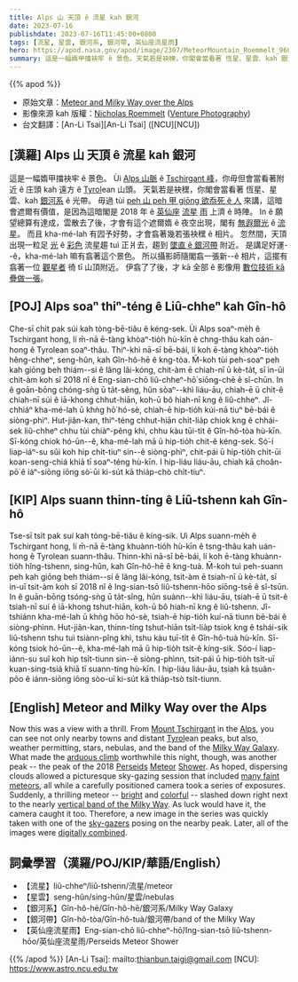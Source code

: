 ```yaml
---
title: Alps 山 天頂 ê 流星 kah 銀河
date: 2023-07-16
publishdate: 2023-07-16T11:45:00+0800
tags: [流星, 星雲, 銀河系, 銀河帶, 英仙座流星雨]
hero: https://apod.nasa.gov/apod/image/2307/MeteorMountain_Roemmelt_960.jpg
summary: 這是一幅媠甲擋袂牢 ê 景色。天氣若是袂䆀，你閣會當看著 恆星、星雲、kah 銀河系 ê 光帶。
---
```


{{% apod %}}

- 原始文章：[Meteor and Milky Way over the Alps](https://apod.nasa.gov/apod/ap230716.html)
- 影像來源 kah 版權：[Nicholas Roemmelt](https://www.facebook.com/DrNicholasRoemmeltPhotography/) ([Venture Photography](https://www.venture.photography/bio))
- 台文翻譯：[An-Li Tsai][An-Li Tsai] ([NCU][NCU])

## [漢羅] Alps 山 天頂 ê 流星 kah 銀河
這是一幅媠甲擋袂牢 ê 景色。
Ùi [Alps 山脈][Alps] ê [Tschirgant 峰][Mount Tschirgant]，你毋但會當看著附近 ê 庄頭 kah 遠方 ê [Tyrol][Tyrol]ean 山頭。
天氣若是袂䆀，你閣會當看著 恆星、星雲、kah [銀河系][Milky Way Galaxy] ê 光帶。
毋過 tùi [peh 山 peh 甲 giōng 欲忝死 ê 人][arduous climb] 來講，這暗會遮爾有價值，是因為這暗閣是 2018 年 ê [英仙座][Perseids] [流星][Meteor] [雨][Shower] 上濟 ê 時陣。
In ê 願望總算有達成，雲散去了後，才會有這个遮爾媠 ê 夜空出現，閣有 [無遐爾光][many faint] ê [流星][meteors]。
而且 kha-mé-lah 有囥予好勢，才會翕著幾若張袂䆀 ê 相片。
忽然間，天頂出現一粒足 [光][bright] ê [彩色][colorful] 流星趨 tuì 正爿去，趨到 [墜直 ê 銀河帶][vertical band of the Milky Way] 附近。
是講足好運--ê，kha-mé-lah 嘛有翕著這个景色。
所以攝影師隨閣翕一張新--ê 相片，這擺有翕著一位 [觀星者][sky-gazers] 徛 tī 山頂附近。
伊翕了了後，才 kā 全部 ê 影像用 [數位技術 kā 疊做一張][digitally combined]。

## [POJ] Alps soaⁿ thiⁿ-téng ê Liû-chheⁿ kah Gîn-hô
Che-sī chi̍t pak súi kah tòng-bē-tiâu ê kéng-sek.
Ùi Alps soaⁿ-me̍h ê Tschirgant hong, lí m̄-nā ē-tàng khòaⁿ-tio̍h hù-kīn ê chng-thâu kah oán-hong ê Tyrolean soaⁿ-thâu.
Thiⁿ-khì nā-sī bē-bái, lí koh ē-tàng khòaⁿ-tio̍h hêng-chheⁿ, seng-hûn, kah Gîn-hô-hē ê kng-tòa.
M̄-koh tùi peh-soaⁿ peh kah giōng beh thiám--sí ê lâng lâi-kóng, chit-àm ē chiah-nī ū kè-ta̍t, sī in-ūi chit-àm koh sī 2018 nî ê Eng-sian-chō liû-chheⁿ-hō͘ siōng-chē ê sî-chūn.
In ê goān-bōng chóng-sǹg ū ta̍t-sêng, hûn sòaⁿ--khì liáu-āu, chiah-ē ū chit-ê chiah-nī súi ê iā-khong chhut-hiān, koh-ū bô hiah-nī kng ê liû-chheⁿ.
Jî-chhiáⁿ kha-mé-lah ū khǹg hō͘ hó-sè, chiah-ē hip-tio̍h kúi-nā tiuⁿ bē-bái ê siòng-phìⁿ.
Hut-jiân-kan, thiⁿ-téng chhut-hiān chi̍t-lia̍p chiok kng ê chhái-sek liû-chheⁿ chhu tùi chiàⁿ-pêng khì, chhu kàu tūi-ti̍t ê Gîn-hô-tòa hù-kīn.
Sī-kóng chiok hó-ūn--ê, kha-mé-lah mā ū hip-tio̍h chit-ê kéng-sek.
Só͘-í liap-iáⁿ-su sûi koh hip chi̍t-tiuⁿ sin--ê siòng-phìⁿ, chit-pái ū hip-tio̍h chi̍t-ūi koan-seng-chiá khiā tī soaⁿ-téng hù-kīn.
I hip-liáu liáu-āu, chiah kā choân-pō͘ ê iáⁿ-siōng iōng sò͘-ūi ki-su̍t kā thia̍p-chò chi̍t-tiuⁿ.

## [KIP] Alps suann thinn-tíng ê Liû-tshenn kah Gîn-hô
Tse-sī tsi̍t pak suí kah tòng-bē-tiâu ê kíng-sik.
Uì Alps suann-me̍h ê Tschirgant hong, lí m̄-nā ē-tàng khuànn-tio̍h hù-kīn ê tsng-thâu kah uán-hong ê Tyrolean suann-thâu.
Thinn-khì nā-sī bē-bái, lí koh ē-tàng khuànn-tio̍h hîng-tshenn, sing-hûn, kah Gîn-hô-hē ê kng-tuà.
M̄-koh tuì peh-suann peh kah giōng beh thiám--sí ê lâng lâi-kóng, tsit-àm ē tsiah-nī ū kè-ta̍t, sī in-uī tsit-àm koh sī 2018 nî ê Ing-sian-tsō liû-tshenn-hōo siōng-tsē ê sî-tsūn.
In ê guān-bōng tsóng-sǹg ū ta̍t-sîng, hûn suànn--khì liáu-āu, tsiah-ē ū tsit-ê tsiah-nī suí ê iā-khong tshut-hiān, koh-ū bô hiah-nī kng ê liû-tshenn.
Jî-tshiánn kha-mé-lah ū khǹg hōo hó-sè, tsiah-ē hip-tio̍h kuí-nā tiunn bē-bái ê siòng-phìnn.
Hut-jiân-kan, thinn-tíng tshut-hiān tsi̍t-lia̍p tsiok kng ê tshái-sik liû-tshenn tshu tuì tsiànn-pîng khì, tshu kàu tuī-ti̍t ê Gîn-hô-tuà hù-kīn.
Sī-kóng tsiok hó-ūn--ê, kha-mé-lah mā ū hip-tio̍h tsit-ê kíng-sik.
Sóo-í liap-iánn-su suî koh hip tsi̍t-tiunn sin--ê siòng-phìnn, tsit-pái ū hip-tio̍h tsi̍t-uī kuan-sing-tsiá khiā tī suann-tíng hù-kīn.
I hip-liáu liáu-āu, tsiah kā tsuân-pōo ê iánn-siōng iōng sòo-uī ki-su̍t kā thia̍p-tsò tsi̍t-tiunn.

## [English] Meteor and Milky Way over the Alps
Now this was a view with a thrill.
From [Mount Tschirgant][Mount Tschirgant] in the [Alps][Alps], you can see not only nearby towns and distant [Tyrol][Tyrol]ean peaks, but also, weather permitting, stars, nebulas, and the band of the [Milky Way Galaxy][Milky Way Galaxy].
What made the [arduous climb][arduous climb] worthwhile this night, though, was another peak -- the peak of the 2018 [Perseids][Perseids] [Meteor][Meteor] [Shower][Shower].
As hoped, dispersing clouds allowed a picturesque sky-gazing session that included [many faint][many faint] [meteors][meteors], all while a carefully positioned camera took a series of exposures.
Suddenly, a thrilling meteor -- [bright][bright] and [colorful][colorful] -- slashed down right next to the nearly [vertical band of the Milky Way][vertical band of the Milky Way].
As luck would have it, the camera caught it too.
Therefore, a new image in the series was quickly taken with one of the [sky-gazers][sky-gazers] posing on the nearby peak.
Later, all of the images were [digitally combined][digitally combined].

## 詞彙學習（漢羅/POJ/KIP/華語/English）
- 【流星】liû-chheⁿ/liû-tshenn/流星/meteor
- 【星雲】seng-hûn/sing-hûn/星雲/nebulas
- 【銀河系】Gîn-hô-hē/Gîn-hô-hē/銀河系/Milky Way Galaxy
- 【銀河帶】Gîn-hô-tòa/Gîn-hô-tuà/銀河帶/band of the Milky Way
- 【英仙座流星雨】Eng-sian-chō liû-chheⁿ-hō͘/Ing-sian-tsō liû-tshenn-hōo/英仙座流星雨/Perseids Meteor Shower

{{% /apod %}}
[An-Li Tsai]: mailto:thianbun.taigi@gmail.com
[NCU]: https://www.astro.ncu.edu.tw

[copyright]: https://apod.nasa.gov/apod/fap/lib/about_apod.html#srapply
[License]: https://creativecommons.org/licenses/by/2.0/

[Mount Tschirgant]:https://youtu.be/Gm8sOBqSyQw
[Alps]:https://en.wikipedia.org/wiki/Alps
[Tyrol]:https://en.wikipedia.org/wiki/Tyrol
[Milky Way Galaxy]:https://solarsystem.nasa.gov/resources/285/the-milky-way-galaxy/
[arduous climb]:https://media.istockphoto.com/id/544319716/photo/climbing-to-the-top.jpg?s=612x612&w=0&k=20&c=B4ovKO6e7SnU_o2c3RAJOI3UpbFzqAr4zBte1VVMreA=
[Perseids]:https://en.wikipedia.org/wiki/Perseids
[Meteor]:https://apod.nasa.gov/apod/ap180908.html
[Shower]:https://apod.nasa.gov/apod/ap170801.html
[many faint]:https://apod.nasa.gov/apod/ap220818.html
[meteors]:https://spaceplace.nasa.gov/meteor-shower/
[bright]:https://apod.nasa.gov/apod/ap171225.html
[colorful]:https://apod.nasa.gov/apod/ap181219.html
[vertical band of the Milky Way]:https://apod.nasa.gov/apod/ap180911.html
[sky-gazers]:https://apod.nasa.gov/apod/ap040808.html
[digitally combined]:https://www.facebook.com/DrNicholasRoemmeltPhotography/photos/a.230469333765914/1468508936628608/?type=3&theater
